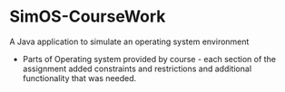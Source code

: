 # SimOS-CourseWork
A Java application to simulate an operating system environment

- Parts of Operating system provided by course - each section of the assignment added constraints and restrictions and additional functionality that was needed.
